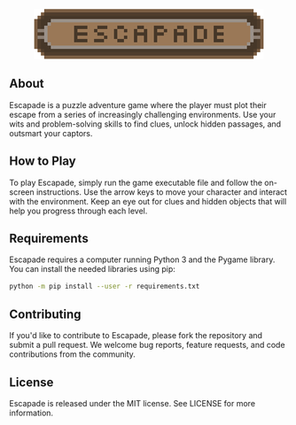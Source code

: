<div align="center">
  <img src="https://github.com/GH-Syn/Escapade/blob/main/res/menu/escapade_transparent_logo-export_scaled.png?raw=true"></img>
</div>


<!-- [![CircleCI](https://dl.circleci.com/status-badge/img/gh/GH-Syn/Escapade/tree/main.svg?style=svg&circle-token=049342a35cf1eae2d006fcebcb4597f903810b06)](https://dl.circleci.com/status-badge/redirect/gh/GH-Syn/Escapade/tree/main) -->

<!--

<img src="https://raw.githubusercontent.com/GH-Syn/Escapade/main/res/menu/readme_about.png"></img>
-->

## About

Escapade is a puzzle adventure game where the player must plot their escape from a series of increasingly challenging environments. Use your wits and problem-solving skills to find clues, unlock hidden passages, and outsmart your captors.
</div>


## How to Play

To play Escapade, simply run the game executable file and follow the on-screen instructions. Use the arrow keys to move your character and interact with the environment. Keep an eye out for clues and hidden objects that will help you progress through each level.

## Requirements

Escapade requires a computer running Python 3 and the Pygame library. You can install the needed libraries using pip:

```bash
python -m pip install --user -r requirements.txt 
```

## Contributing

If you'd like to contribute to Escapade, please fork the repository and submit a pull request. We welcome bug reports, feature requests, and code contributions from the community.

## License

Escapade is released under the MIT license. See LICENSE for more information.
